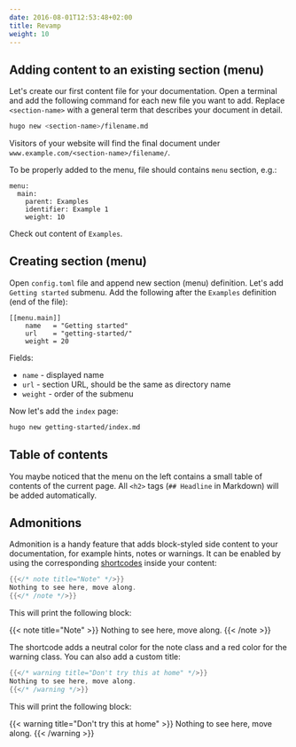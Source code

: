 ```yaml
---
date: 2016-08-01T12:53:48+02:00
title: Revamp
weight: 10
---
```


## Adding content to an existing section (menu)

Let's create our first content file for your documentation. 
Open a terminal and add the following command for each new file you want to add. 
Replace `<section-name>` with a general term that describes your document in detail.

```sh
hugo new <section-name>/filename.md
```

Visitors of your website will find the final document under `www.example.com/<section-name>/filename/`.

To be properly added to the menu, file should contains `menu` section, e.g.:

```
menu:
  main:
    parent: Examples
    identifier: Example 1
    weight: 10
```

Check out content of `Examples`.

## Creating section (menu)

Open `config.toml` file and append new section (menu) definition.
Let's add `Getting started` submenu. Add the following after the `Examples` definition (end of the file):

```
[[menu.main]]
	name   = "Getting started"
	url    = "getting-started/"
	weight = 20
```

Fields:
- `name` - displayed name
- `url` - section URL, should be the same as directory name
- `weight` - order of the submenu

Now let's add the `index` page:

```sh
hugo new getting-started/index.md
```

## Table of contents

You maybe noticed that the menu on the left contains a small table of contents of the current page. All `<h2>` tags (`## Headline` in Markdown) will be added automatically.

## Admonitions

Admonition is a handy feature that adds block-styled side content to your documentation, for example hints, notes or warnings. It can be enabled by using the corresponding [shortcodes](http://gohugo.io/extras/shortcodes/) inside your content:

```go
{{</* note title="Note" */>}}
Nothing to see here, move along.
{{</* /note */>}}
```

This will print the following block:

{{< note title="Note" >}}
Nothing to see here, move along.
{{< /note >}}

The shortcode adds a neutral color for the note class and a red color for the warning class. You can also add a custom title:

```go
{{</* warning title="Don't try this at home" */>}}
Nothing to see here, move along.
{{</* /warning */>}}
```

This will print the following block:

{{< warning title="Don't try this at home" >}}
Nothing to see here, move along.
{{< /warning >}}